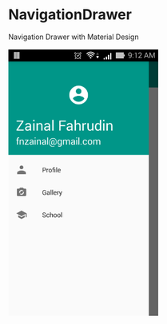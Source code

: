# NavigationDrawer
Navigation Drawer with Material Design
<br /><br />
<img width="300" src="https://github.com/fnzainal/NavigationDrawer/blob/master/navigation-drawer.png" />
